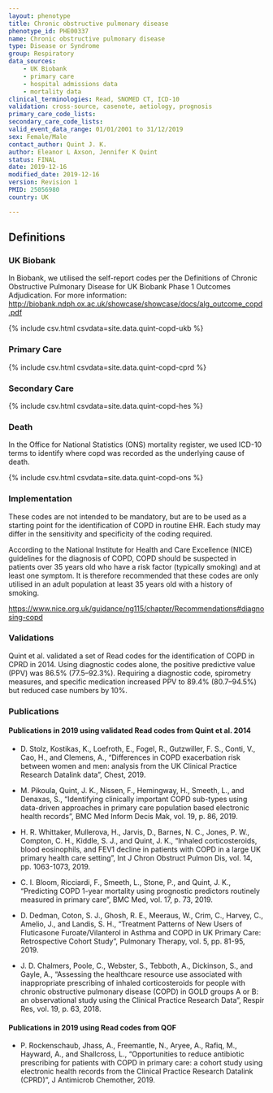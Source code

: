 ```yaml
---
layout: phenotype
title: Chronic obstructive pulmonary disease
phenotype_id: PHE00337
name: Chronic obstructive pulmonary disease
type: Disease or Syndrome
group: Respiratory
data_sources: 
    - UK Biobank
    - primary care
    - hospital admissions data
    - mortality data
clinical_terminologies: Read, SNOMED CT, ICD-10
validation: cross-source, casenote, aetiology, prognosis
primary_care_code_lists: 
secondary_care_code_lists: 
valid_event_data_range: 01/01/2001 to 31/12/2019
sex: Female/Male
contact_author: Quint J. K.
author: Eleanor L Axson, Jennifer K Quint
status: FINAL
date: 2019-12-16
modified_date: 2019-12-16
version: Revision 1
PMID: 25056980
country: UK

---
```


## Definitions

### UK Biobank

In Biobank, we utilised the self-report codes per the Definitions of Chronic Obstructive Pulmonary Disease for UK Biobank Phase 1 Outcomes Adjudication. For more information: http://biobank.ndph.ox.ac.uk/showcase/showcase/docs/alg_outcome_copd.pdf
		
{% include csv.html csvdata=site.data.quint-copd-ukb %}

### Primary Care

{% include csv.html csvdata=site.data.quint-copd-cprd %}

### Secondary Care

{% include csv.html csvdata=site.data.quint-copd-hes %}

### Death

In the Office for National Statistics (ONS) mortality register, we used ICD-10 terms to identify where copd was recorded as the underlying cause of death.

{% include csv.html csvdata=site.data.quint-copd-ons %}

### Implementation

These codes are not intended to be mandatory, but are to be used as a starting point for the identification of COPD in routine EHR. Each study may differ in the sensitivity and specificity of the coding required.  

According to the National Institute for Health and Care Excellence (NICE) guidelines for the diagnosis of COPD, COPD should be suspected in patients over 35 years old who have a risk factor (typically smoking) and at least one symptom. It is therefore recommended that these codes are only utilised in an adult population at least 35 years old with a history of smoking.

https://www.nice.org.uk/guidance/ng115/chapter/Recommendations#diagnosing-copd

### Validations

Quint et al. validated a set of Read codes for the identification of COPD in CPRD in 2014. Using diagnostic codes alone, the positive predictive value (PPV) was 86.5% (77.5–92.3%). Requiring a diagnostic code, spirometry measures, and specific medication increased PPV to 89.4% (80.7–94.5%) but reduced case numbers by 10%.

### Publications

#### Publications in 2019 using validated Read codes from Quint et al. 2014
* D. Stolz, Kostikas, K., Loefroth, E., Fogel, R., Gutzwiller, F. S., Conti, V., Cao, H., and Clemens, A., “Differences in COPD exacerbation risk between women and men: analysis from the UK Clinical Practice Research Datalink data”, Chest, 2019.

* M. Pikoula, Quint, J. K., Nissen, F., Hemingway, H., Smeeth, L., and Denaxas, S., “Identifying clinically important COPD sub-types using data-driven approaches in primary care population based electronic health records”, BMC Med Inform Decis Mak, vol. 19, p. 86, 2019.

* H. R. Whittaker, Mullerova, H., Jarvis, D., Barnes, N. C., Jones, P. W., Compton, C. H., Kiddle, S. J., and Quint, J. K., “Inhaled corticosteroids, blood eosinophils, and FEV1 decline in patients with COPD in a large UK primary health care setting”, Int J Chron Obstruct Pulmon Dis, vol. 14, pp. 1063-1073, 2019.

* C. I. Bloom, Ricciardi, F., Smeeth, L., Stone, P., and Quint, J. K., “Predicting COPD 1-year mortality using prognostic predictors routinely measured in primary care”, BMC Med, vol. 17, p. 73, 2019.

* D. Dedman, Coton, S. J., Ghosh, R. E., Meeraus, W., Crim, C., Harvey, C., Amelio, J., and Landis, S. H., “Treatment Patterns of New Users of Fluticasone Furoate/Vilanterol in Asthma and COPD in UK Primary Care: Retrospective Cohort Study”, Pulmonary Therapy, vol. 5, pp. 81-95, 2019.

* J. D. Chalmers, Poole, C., Webster, S., Tebboth, A., Dickinson, S., and Gayle, A., “Assessing the healthcare resource use associated with inappropriate prescribing of inhaled corticosteroids for people with chronic obstructive pulmonary disease (COPD) in GOLD groups A or B: an observational study using the Clinical Practice Research Data”, Respir Res, vol. 19, p. 63, 2018.

#### Publications in 2019 using Read codes from QOF

* P. Rockenschaub, Jhass, A., Freemantle, N., Aryee, A., Rafiq, M., Hayward, A., and Shallcross, L., “Opportunities to reduce antibiotic prescribing for patients with COPD in primary care: a cohort study using electronic health records from the Clinical Practice Research Datalink (CPRD)”, J Antimicrob Chemother, 2019.